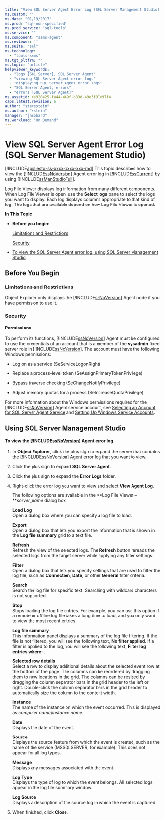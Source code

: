 ```yaml
---
title: "View SQL Server Agent Error Log (SQL Server Management Studio) | Microsoft Docs"
ms.custom: ""
ms.date: "01/19/2017"
ms.prod: "sql-non-specified"
ms.prod_service: "sql-tools"
ms.service: ""
ms.component: "ssms-agent"
ms.reviewer: ""
ms.suite: "sql"
ms.technology: 
  - "tools-ssms"
ms.tgt_pltfrm: ""
ms.topic: "article"
helpviewer_keywords: 
  - "logs [SQL Server], SQL Server Agent"
  - "viewing SQL Server Agent error logs"
  - "displaying SQL Server Agent error logs"
  - "SQL Server Agent, errors"
  - "errors [SQL Server Agent]"
ms.assetid: de920425-fa44-469f-b83d-49e3f97e97f4
caps.latest.revision: 6
author: "stevestein"
ms.author: "sstein"
manager: "jhubbard"
ms.workload: "On Demand"
---
```

# View SQL Server Agent Error Log (SQL Server Management Studio)
[!INCLUDE[appliesto-ss-xxxx-xxxx-xxx-md](../../includes/appliesto-ss-xxxx-xxxx-xxx-md.md)]
This topic describes how to view the  [!INCLUDE[ssNoVersion](../../includes/ssnoversion_md.md)] Agent error log in [!INCLUDE[ssCurrent](../../includes/sscurrent_md.md)] by using [!INCLUDE[ssManStudioFull](../../includes/ssmanstudiofull_md.md)].  
  
Log File Viewer displays log information from many different components. When Log File Viewer is open, use the **Select logs** pane to select the logs you want to display. Each log displays columns appropriate to that kind of log. The logs that are available depend on how Log File Viewer is opened.  
  
**In This Topic**  
  
-   **Before you begin:**  
  
    [Limitations and Restrictions](#Restrictions)  
  
    [Security](#Security)  
  
-   [To view the SQL Server Agent error log, using SQL Server Management Studio](#SSMSProcedure)  
  
## <a name="BeforeYouBegin"></a>Before You Begin  
  
### <a name="Restrictions"></a>Limitations and Restrictions  
Object Explorer only displays the [!INCLUDE[ssNoVersion](../../includes/ssnoversion_md.md)] Agent node if you have permission to use it.  
  
### <a name="Security"></a>Security  
  
#### <a name="Permissions"></a>Permissions  
To perform its functions, [!INCLUDE[ssNoVersion](../../includes/ssnoversion_md.md)] Agent must be configured to use the credentials of an account that is a member of the **sysadmin** fixed server role in [!INCLUDE[ssNoVersion](../../includes/ssnoversion_md.md)]. The account must have the following Windows permissions:  
  
-   Log on as a service (SeServiceLogonRight)  
  
-   Replace a process-level token (SeAssignPrimaryTokenPrivilege)  
  
-   Bypass traverse checking (SeChangeNotifyPrivilege)  
  
-   Adjust memory quotas for a process (SeIncreaseQuotaPrivilege)  
  
For more information about the Windows permissions required for the [!INCLUDE[ssNoVersion](../../includes/ssnoversion_md.md)] Agent service account, see [Selecting an Account for SQL Server Agent Service](../../ssms/agent/select-an-account-for-the-sql-server-agent-service.md) and [Setting Up Windows Service Accounts](http://msdn.microsoft.com/en-us/309b9dac-0b3a-4617-85ef-c4519ce9d014).  
  
## <a name="SSMSProcedure"></a>Using SQL Server Management Studio  
  
#### To view the [!INCLUDE[ssNoVersion](../../includes/ssnoversion_md.md)] Agent error log  
  
1.  In **Object Explorer**, click the plus sign to expand the server that contains the [!INCLUDE[ssNoVersion](../../includes/ssnoversion_md.md)] Agent error log that you want to view.  
  
2.  Click the plus sign to expand **SQL Server Agent**.  
  
3.  Click the plus sign to expand the **Error Logs** folder.  
  
4.  Right-click the error log you want to view and select **View Agent Log**.  
  
    The following options are available in the **Log File Viewer –***server_name* dialog box:  
  
    **Load Log**  
    Open a dialog box where you can specify a log file to load.  
  
    **Export**  
    Open a dialog box that lets you export the information that is shown in the **Log file summary** grid to a text file.  
  
    **Refresh**  
    Refresh the view of the selected logs. The **Refresh** button rereads the selected logs from the target server while applying any filter settings.  
  
    **Filter**  
    Open a dialog box that lets you specify settings that are used to filter the log file, such as **Connection**, **Date**, or other **General** filter criteria.  
  
    **Search**  
    Search the log file for specific text. Searching with wildcard characters is not supported.  
  
    **Stop**  
    Stops loading the log file entries. For example, you can use this option if a remote or offline log file takes a long time to load, and you only want to view the most recent entries.  
  
    **Log file summary**  
    This information panel displays a summary of the log file filtering. If the file is not filtered, you will see the following text, **No filter applied**. If a filter is applied to the log, you will see the following text, **Filter log entries where:** <filter criteria>.  
  
    **Selected row details**  
    Select a row to display additional details about the selected event row at the bottom of the page. The columns can be reordered by dragging them to new locations in the grid. The columns can be resized by dragging the column separator bars in the grid header to the left or right. Double-click the column separator bars in the grid header to automatically size the column to the content width.  
  
    **Instance**  
    The name of the instance on which the event occurred. This is displayed as *computer name*\\*instance name*.  
  
    **Date**  
    Displays the date of the event.  
  
    **Source**  
    Displays the source feature from which the event is created, such as the name of the service (MSSQLSERVER, for example). This does not appear for all log types.  
  
    **Message**  
    Displays any messages associated with the event.  
  
    **Log Type**  
    Displays the type of log to which the event belongs. All selected logs appear in the log file summary window.  
  
    **Log Source**  
    Displays a description of the source log in which the event is captured.  
  
5.  When finished, click **Close**.  
  

